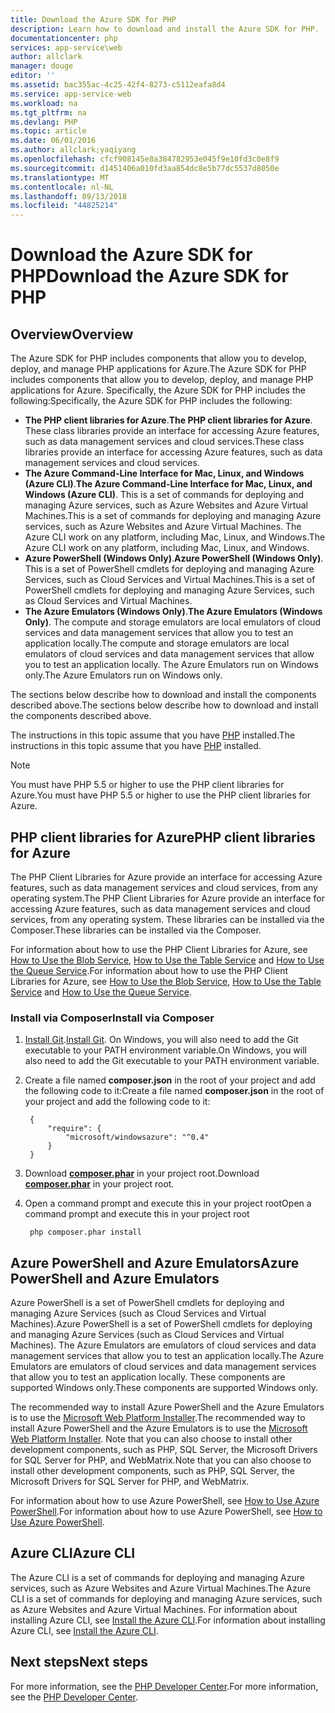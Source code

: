 ```yaml
---
title: Download the Azure SDK for PHP
description: Learn how to download and install the Azure SDK for PHP.
documentationcenter: php
services: app-service\web
author: allclark
manager: douge
editor: ''
ms.assetid: bac355ac-4c25-42f4-8273-c5112eafa8d4
ms.service: app-service-web
ms.workload: na
ms.tgt_pltfrm: na
ms.devlang: PHP
ms.topic: article
ms.date: 06/01/2016
ms.author: allclark;yaqiyang
ms.openlocfilehash: cfcf908145e8a384782953e045f9e10fd3c0e8f9
ms.sourcegitcommit: d1451406a010fd3aa854dc8e5b77dc5537d8050e
ms.translationtype: MT
ms.contentlocale: nl-NL
ms.lasthandoff: 09/13/2018
ms.locfileid: "44825214"
---
```

# <a name="download-the-azure-sdk-for-php"></a><span data-ttu-id="fca72-103">Download the Azure SDK for PHP</span><span class="sxs-lookup"><span data-stu-id="fca72-103">Download the Azure SDK for PHP</span></span>

## <a name="overview"></a><span data-ttu-id="fca72-104">Overview</span><span class="sxs-lookup"><span data-stu-id="fca72-104">Overview</span></span>

<span data-ttu-id="fca72-105">The Azure SDK for PHP includes components that allow you to develop, deploy, and manage PHP applications for Azure.</span><span class="sxs-lookup"><span data-stu-id="fca72-105">The Azure SDK for PHP includes components that allow you to develop, deploy, and manage PHP applications for Azure.</span></span> <span data-ttu-id="fca72-106">Specifically, the Azure SDK for PHP includes the following:</span><span class="sxs-lookup"><span data-stu-id="fca72-106">Specifically, the Azure SDK for PHP includes the following:</span></span>

* <span data-ttu-id="fca72-107">**The PHP client libraries for Azure**.</span><span class="sxs-lookup"><span data-stu-id="fca72-107">**The PHP client libraries for Azure**.</span></span> <span data-ttu-id="fca72-108">These class libraries provide an interface for accessing Azure features, such as data management services and cloud services.</span><span class="sxs-lookup"><span data-stu-id="fca72-108">These class libraries provide an interface for accessing Azure features, such as data management services and cloud services.</span></span>
* <span data-ttu-id="fca72-109">**The Azure Command-Line Interface for Mac, Linux, and Windows (Azure CLI)**.</span><span class="sxs-lookup"><span data-stu-id="fca72-109">**The Azure Command-Line Interface for Mac, Linux, and Windows (Azure CLI)**.</span></span> <span data-ttu-id="fca72-110">This is a set of commands for deploying and managing Azure services, such as Azure Websites and Azure Virtual Machines.</span><span class="sxs-lookup"><span data-stu-id="fca72-110">This is a set of commands for deploying and managing Azure services, such as Azure Websites and Azure Virtual Machines.</span></span> <span data-ttu-id="fca72-111">The Azure CLI work on any platform, including Mac, Linux, and Windows.</span><span class="sxs-lookup"><span data-stu-id="fca72-111">The Azure CLI work on any platform, including Mac, Linux, and Windows.</span></span>
* <span data-ttu-id="fca72-112">**Azure PowerShell (Windows Only)**.</span><span class="sxs-lookup"><span data-stu-id="fca72-112">**Azure PowerShell (Windows Only)**.</span></span> <span data-ttu-id="fca72-113">This is a set of PowerShell cmdlets for deploying and managing Azure Services, such as Cloud Services and Virtual Machines.</span><span class="sxs-lookup"><span data-stu-id="fca72-113">This is a set of PowerShell cmdlets for deploying and managing Azure Services, such as Cloud Services and Virtual Machines.</span></span>
* <span data-ttu-id="fca72-114">**The Azure Emulators (Windows Only)**.</span><span class="sxs-lookup"><span data-stu-id="fca72-114">**The Azure Emulators (Windows Only)**.</span></span> <span data-ttu-id="fca72-115">The compute and storage emulators are local emulators of cloud services and data management services that allow you to test an application locally.</span><span class="sxs-lookup"><span data-stu-id="fca72-115">The compute and storage emulators are local emulators of cloud services and data management services that allow you to test an application locally.</span></span> <span data-ttu-id="fca72-116">The Azure Emulators run on Windows only.</span><span class="sxs-lookup"><span data-stu-id="fca72-116">The Azure Emulators run on Windows only.</span></span>

<span data-ttu-id="fca72-117">The sections below describe how to download and install the components described above.</span><span class="sxs-lookup"><span data-stu-id="fca72-117">The sections below describe how to download and install the components described above.</span></span>

<span data-ttu-id="fca72-118">The instructions in this topic assume that you have [PHP][install-php] installed.</span><span class="sxs-lookup"><span data-stu-id="fca72-118">The instructions in this topic assume that you have [PHP][install-php] installed.</span></span>

> [!NOTE]
> <span data-ttu-id="fca72-119">You must have PHP 5.5 or higher to use the PHP client libraries for Azure.</span><span class="sxs-lookup"><span data-stu-id="fca72-119">You must have PHP 5.5 or higher to use the PHP client libraries for Azure.</span></span>
>
>

## <a name="php-client-libraries-for-azure"></a><span data-ttu-id="fca72-120">PHP client libraries for Azure</span><span class="sxs-lookup"><span data-stu-id="fca72-120">PHP client libraries for Azure</span></span>

<span data-ttu-id="fca72-121">The PHP Client Libraries for Azure provide an interface for accessing Azure features, such as data management services and cloud services, from any operating system.</span><span class="sxs-lookup"><span data-stu-id="fca72-121">The PHP Client Libraries for Azure provide an interface for accessing Azure features, such as data management services and cloud services, from any operating system.</span></span> <span data-ttu-id="fca72-122">These libraries can be installed via the Composer.</span><span class="sxs-lookup"><span data-stu-id="fca72-122">These libraries can be installed via the Composer.</span></span>

<span data-ttu-id="fca72-123">For information about how to use the PHP Client Libraries for Azure, see [How to Use the Blob Service][blob-service], [How to Use the Table Service][table-service] and [How to Use the Queue Service][queue-service].</span><span class="sxs-lookup"><span data-stu-id="fca72-123">For information about how to use the PHP Client Libraries for Azure, see [How to Use the Blob Service][blob-service], [How to Use the Table Service][table-service] and [How to Use the Queue Service][queue-service].</span></span>

### <a name="install-via-composer"></a><span data-ttu-id="fca72-124">Install via Composer</span><span class="sxs-lookup"><span data-stu-id="fca72-124">Install via Composer</span></span>

1. <span data-ttu-id="fca72-125">[Install Git][install-git].</span><span class="sxs-lookup"><span data-stu-id="fca72-125">[Install Git][install-git].</span></span> <span data-ttu-id="fca72-126">On Windows, you will also need to add the Git executable to your PATH environment variable.</span><span class="sxs-lookup"><span data-stu-id="fca72-126">On Windows, you will also need to add the Git executable to your PATH environment variable.</span></span>

2. <span data-ttu-id="fca72-127">Create a file named **composer.json** in the root of your project and add the following code to it:</span><span class="sxs-lookup"><span data-stu-id="fca72-127">Create a file named **composer.json** in the root of your project and add the following code to it:</span></span>

        {
            "require": {
                "microsoft/windowsazure": "^0.4"
            }
        }

3. <span data-ttu-id="fca72-128">Download **[composer.phar][composer-phar]** in your project root.</span><span class="sxs-lookup"><span data-stu-id="fca72-128">Download **[composer.phar][composer-phar]** in your project root.</span></span>

4. <span data-ttu-id="fca72-129">Open a command prompt and execute this in your project root</span><span class="sxs-lookup"><span data-stu-id="fca72-129">Open a command prompt and execute this in your project root</span></span>

        php composer.phar install

## <a name="azure-powershell-and-azure-emulators"></a><span data-ttu-id="fca72-130">Azure PowerShell and Azure Emulators</span><span class="sxs-lookup"><span data-stu-id="fca72-130">Azure PowerShell and Azure Emulators</span></span>

<span data-ttu-id="fca72-131">Azure PowerShell is a set of PowerShell cmdlets for deploying and managing Azure Services (such as Cloud Services and Virtual Machines).</span><span class="sxs-lookup"><span data-stu-id="fca72-131">Azure PowerShell is a set of PowerShell cmdlets for deploying and managing Azure Services (such as Cloud Services and Virtual Machines).</span></span> <span data-ttu-id="fca72-132">The Azure Emulators are emulators of cloud services and data management services that allow you to test an application locally.</span><span class="sxs-lookup"><span data-stu-id="fca72-132">The Azure Emulators are emulators of cloud services and data management services that allow you to test an application locally.</span></span> <span data-ttu-id="fca72-133">These components are supported Windows only.</span><span class="sxs-lookup"><span data-stu-id="fca72-133">These components are supported Windows only.</span></span>

<span data-ttu-id="fca72-134">The recommended way to install Azure PowerShell and the Azure Emulators is to use the [Microsoft Web Platform Installer][download-wpi].</span><span class="sxs-lookup"><span data-stu-id="fca72-134">The recommended way to install Azure PowerShell and the Azure Emulators is to use the [Microsoft Web Platform Installer][download-wpi].</span></span> <span data-ttu-id="fca72-135">Note that you can also choose to install other development components, such as PHP, SQL Server, the Microsoft Drivers for SQL Server for PHP, and WebMatrix.</span><span class="sxs-lookup"><span data-stu-id="fca72-135">Note that you can also choose to install other development components, such as PHP, SQL Server, the Microsoft Drivers for SQL Server for PHP, and WebMatrix.</span></span>

<span data-ttu-id="fca72-136">For information about how to use Azure PowerShell, see [How to Use Azure PowerShell][powershell-tools].</span><span class="sxs-lookup"><span data-stu-id="fca72-136">For information about how to use Azure PowerShell, see [How to Use Azure PowerShell][powershell-tools].</span></span>

## <a name="azure-cli"></a><span data-ttu-id="fca72-137">Azure CLI</span><span class="sxs-lookup"><span data-stu-id="fca72-137">Azure CLI</span></span>

<span data-ttu-id="fca72-138">The Azure CLI is a set of commands for deploying and managing Azure services, such as Azure Websites and Azure Virtual Machines.</span><span class="sxs-lookup"><span data-stu-id="fca72-138">The Azure CLI is a set of commands for deploying and managing Azure services, such as Azure Websites and Azure Virtual Machines.</span></span> <span data-ttu-id="fca72-139">For information about installing Azure CLI, see [Install the Azure CLI](cli-install-nodejs.md).</span><span class="sxs-lookup"><span data-stu-id="fca72-139">For information about installing Azure CLI, see [Install the Azure CLI](cli-install-nodejs.md).</span></span>

## <a name="next-steps"></a><span data-ttu-id="fca72-140">Next steps</span><span class="sxs-lookup"><span data-stu-id="fca72-140">Next steps</span></span>

<span data-ttu-id="fca72-141">For more information, see the [PHP Developer Center](https://azure.microsoft.com/develop/php/).</span><span class="sxs-lookup"><span data-stu-id="fca72-141">For more information, see the [PHP Developer Center](https://azure.microsoft.com/develop/php/).</span></span>

[install-php]: http://www.php.net/manual/en/install.php
[composer-github]: https://github.com/composer/composer
[composer-phar]: http://getcomposer.org/composer.phar
[nodejs-org]: http://nodejs.org/
[install-node-linux]: https://github.com/joyent/node/wiki/Installing-Node.js-via-package-manager
[download-wpi]: http://go.microsoft.com/fwlink/?LinkId=253447
[mac-installer]: http://go.microsoft.com/fwlink/?LinkId=252249
[blob-service]: http://go.microsoft.com/fwlink/?LinkId=252714
[table-service]: http://go.microsoft.com/fwlink/?LinkId=252715
[queue-service]: http://go.microsoft.com/fwlink/?LinkId=252716
[azure cli]: http://go.microsoft.com/fwlink/?LinkId=252717
[powershell-tools]: http://go.microsoft.com/fwlink/?LinkId=252718
[php-sdk-github]: http://go.microsoft.com/fwlink/?LinkId=252719
[install-git]: http://git-scm.com/book/en/Getting-Started-Installing-Git
